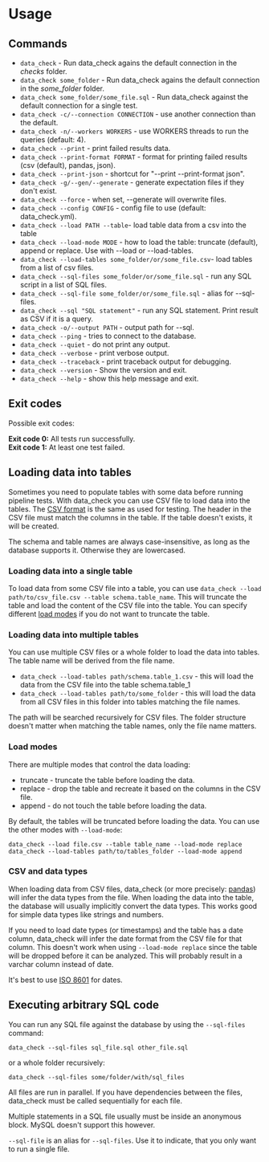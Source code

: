 # Usage

## Commands

* `data_check` - Run data_check agains the default connection in the _checks_ folder.
* `data_check some_folder` - Run data_check agains the default connection in the _some_folder_ folder.
* `data_check some_folder/some_file.sql` - Run data_check against the default connection for a single test.
* `data_check -c/--connection CONNECTION` - use another connection than the default.
* `data_check -n/--workers WORKERS` - use WORKERS threads to run the queries (default: 4).
* `data_check --print` - print failed results data.
* `data_check --print-format FORMAT` - format for printing failed results (csv (default), pandas, json).
* `data_check --print-json` - shortcut for "--print --print-format json".
* `data_check -g/--gen/--generate` - generate expectation files if they don't exist.
* `data_check --force` - when set, --generate will overwrite files.
* `data_check --config CONFIG` - config file to use (default: data_check.yml).
* `data_check --load PATH --table`-  load table data from a csv into the table
* `data_check --load-mode MODE` -  how to load the table: truncate (default), append or replace. Use with --load or --load-tables.
* `data_check --load-tables some_folder/or/some_file.csv`-  load tables from a list of csv files.
* `data_check --sql-files some_folder/or/some_file.sql` - run any SQL script in a list of SQL files.
* `data_check --sql-file some_folder/or/some_file.sql` - alias for --sql-files.
* `data_check --sql "SQL statement"` - run any SQL statement. Print result as CSV if it is a query.
* `data_check -o/--output PATH` - output path for --sql.
* `data_check --ping` - tries to connect to the database.
* `data_check --quiet` - do not print any output.
* `data_check --verbose` - print verbose output.
* `data_check --traceback` - print traceback output for debugging.
* `data_check --version` - Show the version and exit.
* `data_check --help` - show this help message and exit.

## Exit codes

Possible exit codes:

__Exit code 0:__ All tests run successfully.<br/>
__Exit code 1:__ At least one test failed.


## Loading data into tables

Sometimes you need to populate tables with some data before running pipeline tests. With data_check you can use CSV file to load data into the tables. The [CSV format](usage.md#csv-format) is the same as used for testing. The header in the CSV file must match the columns in the table. If the table doesn't exists, it will be created.

The schema and table names are always case-insensitive, as long as the database supports it. Otherwise they are lowercased.

### Loading data into a single table

To load data from some CSV file into a table, you can use `data_check --load path/to/csv_file.csv --table schema.table_name`. This will truncate the table and load the content of the CSV file into the table. You can specify different [load modes](usage.md#load-modes) if you do not want to truncate the table.

### Loading data into multiple tables

You can use multiple CSV files or a whole folder to load the data into tables. The table name will be derived from the file name.

* `data_check --load-tables path/schema.table_1.csv` - this will load the data from the CSV file into the table schema.table_1
* `data_check --load-tables path/to/some_folder` - this will load the data from all CSV files in this folder into tables matching the file names.

The path will be searched recursively for CSV files. The folder structure doesn't matter when matching the table names, only the file name matters.

### Load modes

There are multiple modes that control the data loading:

* truncate - truncate the table before loading the data.
* replace - drop the table and recreate it based on the columns in the CSV file.
* append - do not touch the table before loading the data.

By default, the tables will be truncated before loading the data. You can use the other modes with `--load-mode`:

`data_check --load file.csv --table table_name --load-mode replace`
`data_check --load-tables path/to/tables_folder --load-mode append`

### CSV and data types

When loading data from CSV files, data_check (or more precisely: [pandas](https://pandas.pydata.org/)) will infer the data types from the file.
When loading the data into the table, the database will usually implicitly convert the data types.
This works good for simple data types like strings and numbers.

If you need to load date types (or timestamps) and the table has a date column, data_check will infer the date format from the CSV file for that column.
This doesn't work when using `--load-mode replace` since the table will be dropped before it can be analyzed. This will probably result in a varchar column instead of date.

It's best to use [ISO 8601](https://en.wikipedia.org/wiki/ISO_8601) for dates.

## Executing arbitrary SQL code

You can run any SQL file against the database by using the `--sql-files` command:

`data_check --sql-files sql_file.sql other_file.sql`

or a whole folder recursively:

`data_check --sql-files some/folder/with/sql_files`

All files are run in parallel. If you have dependencies between the files, data_check must be called sequentially for each file.

Multiple statements in a SQL file usually must be inside an anonymous block. MySQL doesn't support this however.

`--sql-file` is an alias for `--sql-files`. Use it to indicate, that you only want to run a single file.

